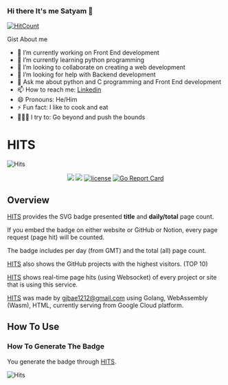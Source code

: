 ### Hi there It's me Satyam 👋

[![HitCount](http://hits.dwyl.com/Satyamkr20/Satyamkr20.svg)](http://hits.dwyl.com/Satyamkr20/Satyamkr20)

Gist About me

- 🔭 I’m currently working on Front End development
- 🌱 I’m currently learning python programming
- 👯 I’m looking to collaborate on creating a web development
- 🤔 I’m looking for help with Backend development
- 💬 Ask me about python and C programming and Front End development
- 📫 How to reach me: [Linkedin](https://www.linkedin.com/in/satyamkumar20/)
- 😄 Pronouns: He/Him
- ⚡ Fun fact: I like to cook and eat
- 👨🏻‍💻   I try to: Go beyond and push the bounds

# HITS

![Hits](https://storage.googleapis.com/hit-counter/main.png)
<p align="center">
<a href="https://circleci.com/gh/gjbae1212/hit-counter"><img src="https://circleci.com/gh/gjbae1212/hit-counter.svg?style=svg"></a>
<a href="https://hits.seeyoufarm.com"><img src="https://hits.seeyoufarm.com/api/count/incr/badge.svg?url=https%3A%2F%2Fgithub.com%2Fgjbae1212%2Fhit-counter%2FREADME&count_bg=%2379C83D&title_bg=%23555555&icon=go.svg&icon_color=%2300ADD8&title=hits&edge_flat=false"/></a>
<a href="/LICENSE"><img src="https://img.shields.io/badge/license-GPL-blue.svg" alt="license" /></a>
<a href="https://goreportcard.com/report/github.com/gjbae1212/hit-counter"><img src="https://goreportcard.com/badge/github.com/gjbae1212/hit-counter" alt="Go Report Card" /></a> 
</p>

## Overview

[HITS](https://hits.seeyoufarm.com) provides the SVG badge presented **title** and **daily/total** page count.

If you embed the badge on either website or GitHub or Notion, every page request (page hit) will be counted.

The badge includes per day (from GMT) and the total (all) page count.

[HITS](https://hits.seeyoufarm.com) also shows the GitHub projects with the highest visitors. (TOP 10)

[HITS](https://hits.seeyoufarm.com) shows real-time page hits (using Websocket) of every project  or site that is using this service. 

[HITS](https://hits.seeyoufarm.com) was made by gjbae1212@gmail.com using Golang, WebAssembly (Wasm), HTML, currently serving from Google Cloud platform.
 
## How To Use
### How To Generate The Badge 
You generate the badge through [HITS](https://hits.seeyoufarm.com/#badge).

![Hits](https://storage.googleapis.com/hit-counter/gen.png)
